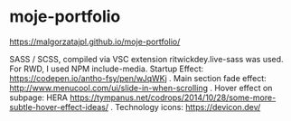 # moje-portfolio
https://malgorzatajpl.github.io/moje-portfolio/


SASS / SCSS, compiled via VSC extension ritwickdey.live-sass was used. For RWD, I used NPM include-media.
Startup Effect:
https://codepen.io/antho-fsy/pen/wJqWKj
.
Main section fade effect:
http://www.menucool.com/ui/slide-in-when-scrolling
.
Hover effect on subpage:
HERA
https://tympanus.net/codrops/2014/10/28/some-more-subtle-hover-effect-ideas/
.
Technology icons:
https://devicon.dev/
